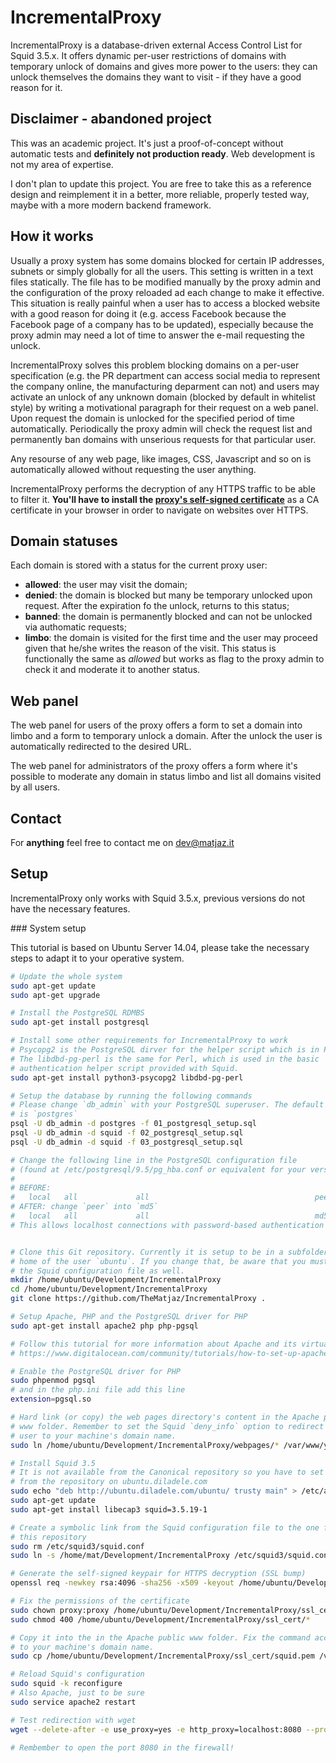 IncrementalProxy
================

IncrementalProxy is a database-driven external Access Control List for
Squid 3.5.x. It offers dynamic per-user restrictions of domains with temporary
unlock of domains and gives more power to the users: they can unlock themselves
the domains they want to visit - if they have a good reason for it.


Disclaimer - **abandoned project**
----------------------------------

This was an academic project. It's just a proof-of-concept without
automatic tests and **definitely not production ready**. Web development is
not my area of expertise.

I don't plan to update this project.
You are free to take this as a reference design and reimplement it in
a better, more reliable, properly tested way, maybe with a more modern
backend framework.


How it works
------------

Usually a proxy system has some domains blocked for certain IP addresses,
subnets or simply globally for all the users. This setting is written in a text
files statically. The file has to be modified manually by the proxy admin and 
the configuration of the proxy reloaded ad each change to make it effective. 
This situation is really painful when a user has to access a blocked website 
with a good reason for doing it (e.g. access Facebook because the Facebook page
of a company has to be updated), especially because the proxy admin may need a 
lot of time to answer the e-mail requesting the unlock.

IncrementalProxy solves this problem blocking domains on a per-user
specification (e.g. the PR department can access social media to represent the
company online, the manufacturing deparment can not) and users may activate an
unlock of any unknown domain (blocked by default in whitelist style) by writing
a motivational paragraph for their request on a web panel. Upon request the 
domain is unlocked for the specified period of time automatically. Periodically
the proxy admin will check the request list and permanently ban domains with 
unserious requests for that particular user.

Any resourse of any web page, like images, CSS, Javascript and so on is 
automatically allowed without requesting the user anything.

IncrementalProxy performs the decryption of any HTTPS traffic to be able to
filter it. **You'll have to install the 
[proxy's self-signed certificate](proxy.matjaz.it/squid.pem)** as a CA 
certificate in your browser in order to navigate on websites over HTTPS.


Domain statuses
---------------

Each domain is stored with a status for the current proxy user:

- **allowed**: the user may visit the domain;
- **denied**: the domain is blocked but many be temporary unlocked upon
  request. After the expiration fo the unlock, returns to this status;
- **banned**: the domain is permanently blocked and can not be unlocked via
  authomatic requests;
- **limbo**: the domain is visited for the first time and the user may proceed
  given that he/she writes the reason of the visit. This status is functionally
  the same as _allowed_ but works as flag to the proxy admin to check it and 
  moderate it to another status.


Web panel
---------

The web panel for users of the proxy offers a form to set a domain into limbo 
and a form to temporary unlock a domain. After the unlock the user is 
automatically redirected to the desired URL.

The web panel for administrators of the proxy offers a form where it's possible
to moderate any domain in status limbo and list all domains visited by all 
users.


Contact
-------

For **anything** feel free to contact me on <dev@matjaz.it>


Setup
-----

IncrementalProxy only works with Squid 3.5.x, previous versions do not have
the necessary features.

### System setup

This tutorial is based on Ubuntu Server 14.04, please take the necessary steps
to adapt it to your operative system.

```bash
# Update the whole system
sudo apt-get update
sudo apt-get upgrade

# Install the PostgreSQL RDMBS
sudo apt-get install postgresql

# Install some other requirements for IncrementalProxy to work
# Psycopg2 is the PostgreSQL dirver for the helper script which is in Python
# The libdbd-pg-perl is the same for Perl, which is used in the basic 
# authentication helper script provided with Squid.
sudo apt-get install python3-psycopg2 libdbd-pg-perl

# Setup the database by running the following commands
# Please change `db_admin` with your PostgreSQL superuser. The default one
# is `postgres`
psql -U db_admin -d postgres -f 01_postgresql_setup.sql
psql -U db_admin -d squid -f 02_postgresql_setup.sql
psql -U db_admin -d squid -f 03_postgresql_setup.sql

# Change the following line in the PostgreSQL configuration file
# (found at /etc/postgresql/9.5/pg_hba.conf or equivalent for your version)
#
# BEFORE:
#   local   all             all                                     peer
# AFTER: change `peer` into `md5`
#   local   all             all                                     md5
# This allows localhost connections with password-based authentication


# Clone this Git repository. Currently it is setup to be in a subfolder of the 
# home of the user `ubuntu`. If you change that, be aware that you must change
# the Squid configuration file as well.
mkdir /home/ubuntu/Development/IncrementalProxy
cd /home/ubuntu/Development/IncrementalProxy
git clone https://github.com/TheMatjaz/IncrementalProxy .

# Setup Apache, PHP and the PostgreSQL driver for PHP
sudo apt-get install apache2 php php-pgsql

# Follow this tutorial for more information about Apache and its virtual hosts
# https://www.digitalocean.com/community/tutorials/how-to-set-up-apache-virtual-hosts-on-ubuntu-14-04-lts

# Enable the PostgreSQL driver for PHP
sudo phpenmod pgsql
# and in the php.ini file add this line
extension=pgsql.so

# Hard link (or copy) the web pages directory's content in the Apache public
# www folder. Remember to set the Squid `deny_info` option to redirect the 
# user to your machine's domain name.
sudo ln /home/ubuntu/Development/IncrementalProxy/webpages/* /var/www/your.domain.name.com/public_html/

# Install Squid 3.5
# It is not available from the Canonical repository so you have to set up
# from the repository on ubuntu.diladele.com
sudo echo "deb http://ubuntu.diladele.com/ubuntu/ trusty main" > /etc/apt/sources.list.d/ubuntu.diladele.com.list
sudo apt-get update
sudo apt-get install libecap3 squid=3.5.19-1

# Create a symbolic link from the Squid configuration file to the one from
# this repository
sudo rm /etc/squid3/squid.conf
sudo ln -s /home/mat/Development/IncrementalProxy /etc/squid3/squid.conf

# Generate the self-signed keypair for HTTPS decryption (SSL bump)
openssl req -newkey rsa:4096 -sha256 -x509 -keyout /home/ubuntu/Development/IncrementalProxy/ssl_cert/squid.privatekey -out /home/ubuntu/Development/IncrementalProxy/ssl_cert/squid.pem -days 365 -nodes

# Fix the permissions of the certificate
sudo chown proxy:proxy /home/ubuntu/Development/IncrementalProxy/ssl_cert/*
sudo chmod 400 /home/ubuntu/Development/IncrementalProxy/ssl_cert/*

# Copy it into the in the Apache public www folder. Fix the command accordingly
# to your machine's domain name.
sudo cp /home/ubuntu/Development/IncrementalProxy/ssl_cert/squid.pem /var/www/your.domain.name.com/public_html/

# Reload Squid's configuration
sudo squid -k reconfigure
# Also Apache, just to be sure
sudo service apache2 restart

# Test redirection with wget
wget --delete-after -e use_proxy=yes -e http_proxy=localhost:8080 --proxy-user=someusername --proxy-password=somepassword someurltotest.com

# Rembember to open the port 8080 in the firewall!

```
